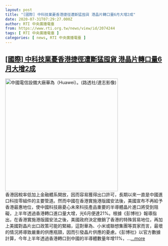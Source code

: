 ```yaml
---
layout: post
title: "[國際] 中科技業憂香港捷徑遭斷猛囤貨 港晶片轉口量6月大增2成"
date: 2020-07-31T07:29:27.000Z
author: RTI 中央廣播電臺
from: https://www.rti.org.tw/news/view/id/2074244
tags: [ RTI 中央廣播電臺 ]
categories: [ news, RTI 中央廣播電臺 ]
---
```

<!--1596180567000-->
[[國際] 中科技業憂香港捷徑遭斷猛囤貨 港晶片轉口量6月大增2成](https://www.rti.org.tw/news/view/id/2074244)
------

<div>
<img src="https://static.rti.org.tw/assets/thumbnails/2019/12/13/181cab25f63d722651784a57404421bd.jpg" width="360" alt="中國電信設備大廠華為（Huawei）。(路透社/達志影像)" title="中國電信設備大廠華為（Huawei）。(路透社/達志影像)"><br>香港因稅率低加上金融體系開放，因而容易獲得出口許可，長期以來一直是中國進口科技零組件的主要管道。然而中國在香港實施港版國安法後，美國宣布不再給予香港最惠地位，使中國科技廠憂心未來科技產品重要的半導體晶片進口將受到阻礙，上半年透過香港轉口進口量大增，光6月便達21%。根據《彭博社》報導指出，在香港實施港版國安法之後，美國政府決定撤銷了香港的特殊貿易地位，再加上美國對晶片出口政策可能的緊縮，這對華為、小米或聯想集團等買家而言，最壞的情況將導致嚴重的供應瓶頸，因而引發晶片供應的憂慮。《彭博社》以官方數據計算，今年上半年透過香港轉口到中國的半導體數量年增11%，...<a target="_blank" href="https://www.rti.org.tw/news/view/id/2074244">...more</a>
</div>
